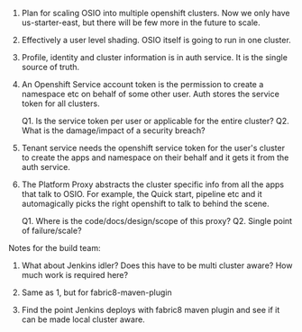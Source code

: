 1. Plan for scaling OSIO into multiple openshift clusters. Now we only have
   us-starter-east, but there will be few more in the future to scale.

2. Effectively a user level shading. OSIO itself is going to run in one cluster.

3. Profile, identity and cluster information is in auth service. It is the
   single source of truth.

4. An Openshift Service account token is the permission to create a namespace
   etc on behalf of some other user. Auth stores the service token for all
   clusters.

   Q1. Is the service token per user or applicable for the entire cluster?
   Q2. What is the damage/impact of a security breach?

5. Tenant service needs the openshift service token for the user's cluster to
   create the apps and namespace on their behalf and it gets it from the auth
   service.

6. The Platform Proxy abstracts the cluster specific info from all the apps that
   talk to OSIO. For example, the Quick start, pipeline etc and it automagically
   picks the right openshift to talk to behind the scene.

   Q1. Where is the code/docs/design/scope of this proxy?
   Q2. Single point of failure/scale?

Notes for the build team:

1. What about Jenkins idler? Does this have to be multi cluster aware? How much
   work is required here?

2. Same as 1, but for fabric8-maven-plugin

3. Find the point Jenkins deploys with fabric8 maven plugin and see if it can be
   made local cluster aware.

